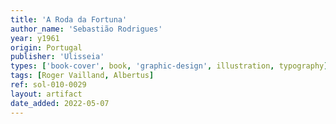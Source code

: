 ```yaml
---
title: 'A Roda da Fortuna'
author_name: 'Sebastião Rodrigues'
year: y1961
origin: Portugal
publisher: 'Ulisseia'
types: ['book-cover', book, 'graphic-design', illustration, typography]
tags: [Roger Vailland, Albertus]
ref: sol-010-0029
layout: artifact
date_added: 2022-05-07
---
```

